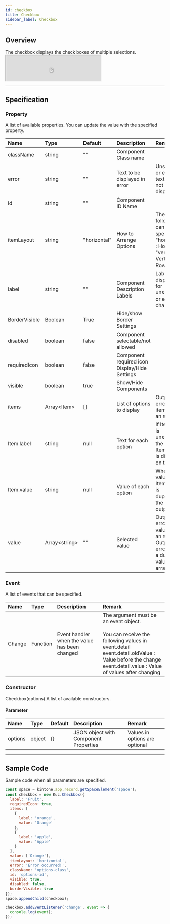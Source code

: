 ```yaml
---
id: checkbox
title: Checkbox
sidebar_label: Checkbox
---
```


## Overview

The checkbox displays the check boxes of multiple selections. <iframe src="https://kuc-storybook.netlify.app/iframe.html?id=checkbox--document" title="checkbox image" height="80px" mark="crwd-mark"></iframe>

---

## Specification

### Property

A list of available properties. You can update the value with the specified property.

| Name          | Type              | Default      | Description                                   | Remark                                                                                                      |
|:------------- |:----------------- |:------------ |:--------------------------------------------- |:----------------------------------------------------------------------------------------------------------- |
| className     | string            | ""           | Component Class name                          |                                                                                                             |
| error         | string            | ""           | Text to be displayed in error                 | Unspecified or empty text: error is not displayed                                                           |
| id            | string            | ""           | Component ID Name                             |                                                                                                             |
| itemLayout    | string            | "horizontal" | How to Arrange Options                        | The following can be specified<br>"horizontal"  : Horizontal<br>"vertical"  : Vertical Row      |
| label         | string            | ""           | Component Description Labels                  | Label is not displayed for unspecified or empty characters                                                  |
| BorderVisible | Boolean           | True         | Hide/show Border Settings                     |                                                                                                             |
| disabled      | boolean           | false        | Component selectable/not allowed              |                                                                                                             |
| requiredIcon  | boolean           | false        | Component required icon Display/Hide Settings |                                                                                                             |
| visible       | boolean           | true         | Show/Hide Components                          |                                                                                                             |
| items         | Array\<Item\>   | []           | List of options to display                    | Output an error when items is not an array                                                                  |
| Item.label    | string            | null         | Text for each option                          | If Item.label is unspecified, the value of Item.value is displayed on the UI                                |
| Item.value    | string            | null         | Value of each option                          | When the value of Item.value is duplicated, the error is output                                             |
| value         | Array\<string\> | ""           | Selected value                                | Output an error if value is not an array<br>Output an error when a duplicate value in an array exists |

### Event

A list of events that can be specified.

| Name   | Type     | Description                                   | Remark                                                                                                                                                                                                                                |
|:------ |:-------- |:--------------------------------------------- |:------------------------------------------------------------------------------------------------------------------------------------------------------------------------------------------------------------------------------------- |
| Change | Function | Event handler when the value has been changed | The argument must be an event object.<br><br>You can receive the following values in event.detail<br>event.detail.oldValue  : Value before the change<br>event.detail.value  : Value of values after changing |

### Constructor

Checkbox(options) A list of available constructors.

#### Parameter

| Name    | Type   | Default | Description                           | Remark                         |
|:------- |:------ |:------- |:------------------------------------- |:------------------------------ |
| options | object | {}      | JSON object with Component Properties | Values in options are optional |

---

## Sample Code

Sample code when all parameters are specified.

```javascript
const space = kintone.app.record.getSpaceElement('space');
const checkbox = new Kuc.Checkbox({
  label: 'Fruit',
  requiredIcon: true,
  items: [
    {
      label: 'orange',
      value: 'Orange'
    },
    {
      label: 'apple',
      value: 'Apple'
    }
  ],
  value: ['Orange'],
  itemLayout: 'horizontal',
  error: 'Error occurred!',
  className: 'options-class',
  id: 'options-id',
  visible: true,
  disabled: false,
  borderVisible: true
});
space.appendChild(checkbox);

checkbox.addEventListener('change', event => {
  console.log(event);
});
```